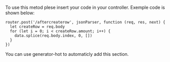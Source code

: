 To use this metod plese insert your code in your controller.
Exemple code is shown below:

```
router.post('/aftercreaterow', jsonParser, function (req, res, next) {
  let createRow = req.body
  for (let i = 0; i < createRow.amount; i++) {
    data.splice(req.body.index, 0, [])
  }
})
```
You can use generator-hot to automaticly add this section.